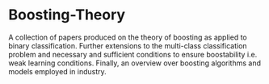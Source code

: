 # Boosting-Theory
A collection of papers produced on the theory of boosting as applied to binary classification. Further extensions to the multi-class classification problem and necessary and sufficient conditions to ensure boostability i.e. weak learning conditions. Finally, an overview over boosting algorithms and models employed in industry.
